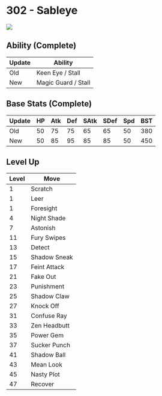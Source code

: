 # 302 - Sableye
![][302]

## Ability (Complete)

Update | Ability
---    | ---
Old    | Keen Eye / Stall
New    | Magic Guard / Stall

## Base Stats (Complete)

Update | HP | Atk | Def | SAtk | SDef | Spd | BST
---    | ---| --- | --- | ---  | ---  | --- | ---
Old    | 50 |  75 |  75 |  65  |  65  |  50  |  380
New    | 50 |  85 |  95 |  85  |  85  |  50  |  450

## Level Up

Level | Move
---   | ---
  1   | Scratch
  1   | Leer
  1   | Foresight
  4   | Night Shade
  7   | Astonish
 11   | Fury Swipes
 13   | Detect
 15   | Shadow Sneak
 17   | Feint Attack
 21   | Fake Out
 23   | Punishment
 25   | Shadow Claw
 27   | Knock Off
 31   | Confuse Ray
 33   | Zen Headbutt
 35   | Power Gem
 37   | Sucker Punch
 41   | Shadow Ball
 43   | Mean Look
 45   | Nasty Plot
 47   | Recover

[302]: ../img/pokemon/302.png
